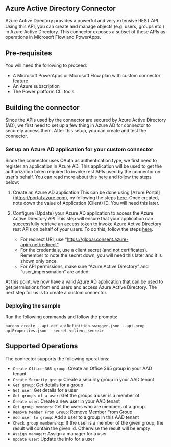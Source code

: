 
## Azure Active Directory Connector
Azure Active Directory provides a powerful and very extensive REST API.  Using this API, you can create and manage objects (e.g. users, groups etc.) in Azure Active Directory. This connector exposes a subset of these APIs as operations in Microsoft Flow and PowerApps.



## Pre-requisites
You will need the following to proceed:
* A Microsoft PowerApps or Microsoft Flow plan with custom connector feature
* An Azure subscription
* The Power platform CLI tools

## Building the connector 
Since the APIs used by the connector are secured by Azure Active Directory (AD), we first need to set up a few thing in Azure AD for connector to securely access  them.  After this setup, you can create and test the connector.

### Set up an Azure AD application for your custom connector
Since the connector uses OAuth as authentication type, we first need to register an application in Azure AD.  This application will be used to get the authorization token required to invoke rest APIs used by the connector on user's behalf.  You can read more about this [here](https://docs.microsoft.com/en-us/azure/active-directory/develop/authentication-scenarios) and follow the steps below:

1. Create an Azure AD application
This can be done using [Azure Portal] (https://portal.azure.com), by following the steps [here](https://docs.microsoft.com/en-us/azure/active-directory/develop/quickstart-register-app).  Once created, note down the value of Application (Client) ID.  You will need this later.

2. Configure (Update) your Azure AD application to access the Azure Active Directory API
This step will ensure that your application can successfully retrieve an access token to invoke Azure Active Directory rest APIs on behalf of your users.  To do this, follow the steps [here](https://docs.microsoft.com/en-us/azure/active-directory/develop/quickstart-configure-app-access-web-apis).
    - For redirect URI, use “https://global.consent.azure-apim.net/redirect”
    - For the credentials, use a client secret (and not certificates).  Remember to note the secret down, you will need this later and it is shown only once.
    - For API permissions, make sure “Azure Active Directory” and “user_impersonation” are added.
   
At this point, we now have a valid Azure AD application that can be used to get permissions from end users and access Azure Active Directory.  The next step for us is to create a custom connector.

### Deploying the sample
Run the following commands and follow the prompts:

```paconn
paconn create --api-def apiDefinition.swagger.json --api-prop apiProperties.json --secret <client_secret>
```

## Supported Operations
The connector supports the following operations:
* `Create Office 365 group`: Create an Office 365 group in your AAD tenant
* `Create Security group`: Create a security group in your AAD tenant
* `Get group`: Get details for a group
* `Get user`: Get details for a user
* `Get groups of a user`: Get the groups a user is a member of
* `Create user`: Create a new user in your AAD tenant
* `Get group members`: Get the users who are members of a group
* `Remove Member From Group`: Remove Member From Group
* `Add user to group`: Add a user to a group in this AAD tenant
* `Check group membership`: If the user is a member of the given group, the result will contain the given id. Otherwise the result will be empty
* `Assign manager`: Assign a manager for a user
* `Update user`: Update the info for a user




